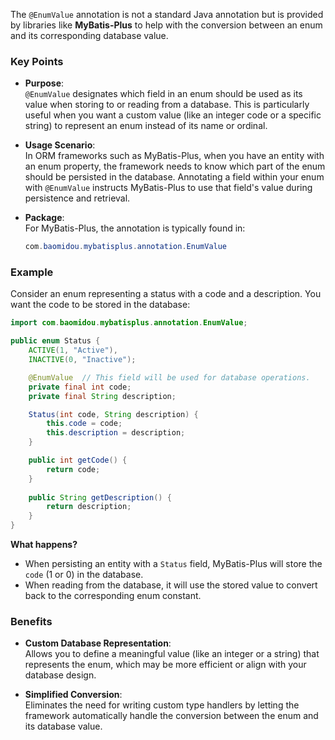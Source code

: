 The `@EnumValue` annotation is not a standard Java annotation but is provided by libraries like **MyBatis-Plus** to help with the conversion between an enum and its corresponding database value.

### Key Points

- **Purpose**:  
    `@EnumValue` designates which field in an enum should be used as its value when storing to or reading from a database. This is particularly useful when you want a custom value (like an integer code or a specific string) to represent an enum instead of its name or ordinal.
    
- **Usage Scenario**:  
    In ORM frameworks such as MyBatis-Plus, when you have an entity with an enum property, the framework needs to know which part of the enum should be persisted in the database. Annotating a field within your enum with `@EnumValue` instructs MyBatis-Plus to use that field's value during persistence and retrieval.
    
- **Package**:  
    For MyBatis-Plus, the annotation is typically found in:
    
    ```java
    com.baomidou.mybatisplus.annotation.EnumValue
    ```

### Example

Consider an enum representing a status with a code and a description. You want the code to be stored in the database:

```java
import com.baomidou.mybatisplus.annotation.EnumValue;

public enum Status {
    ACTIVE(1, "Active"),
    INACTIVE(0, "Inactive");

    @EnumValue  // This field will be used for database operations.
    private final int code;
    private final String description;

    Status(int code, String description) {
        this.code = code;
        this.description = description;
    }

    public int getCode() {
        return code;
    }
    
    public String getDescription() {
        return description;
    }
}
```

**What happens?**

- When persisting an entity with a `Status` field, MyBatis-Plus will store the `code` (1 or 0) in the database.
- When reading from the database, it will use the stored value to convert back to the corresponding enum constant.

### Benefits

- **Custom Database Representation**:  
    Allows you to define a meaningful value (like an integer or a string) that represents the enum, which may be more efficient or align with your database design.
    
- **Simplified Conversion**:  
    Eliminates the need for writing custom type handlers by letting the framework automatically handle the conversion between the enum and its database value.